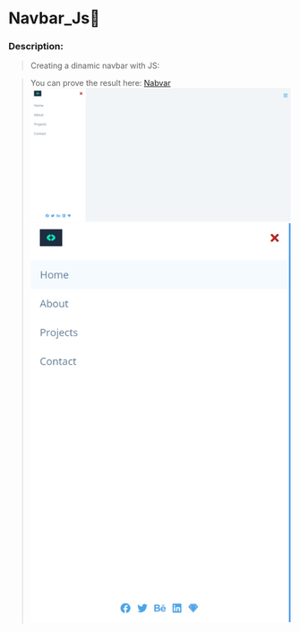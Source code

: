 # Navbar_Js:link:

### Description:

>Creating a dinamic navbar with JS:

>You can prove the result here: [Nabvar](https://celfiew.github.io/Navbar_Js/) 
![imagenes](https://github.com/celfiew/sidebar-JS/blob/main/img/side-bar.PNG)
![imagenes](https://github.com/celfiew/sidebar-JS/blob/main/img/sidebar2.PNG)
